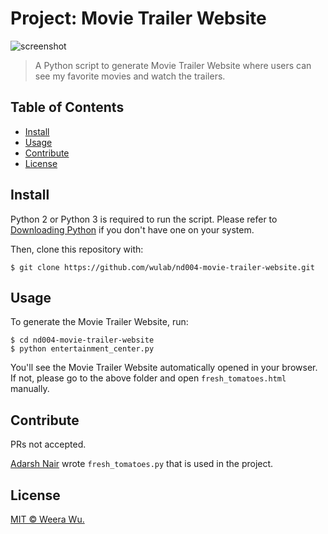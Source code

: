 # Project: Movie Trailer Website

![screenshot](https://cloud.githubusercontent.com/assets/592709/21740921/e731f8b8-d4fa-11e6-94df-be77da518b63.png)

> A Python script to generate Movie Trailer Website where users can see
> my favorite movies and watch the trailers.

## Table of Contents

- [Install](#install)
- [Usage](#usage)
- [Contribute](#contribute)
- [License](#license)

## Install

Python 2 or Python 3 is required to run the script. Please refer to
[Downloading Python](https://wiki.python.org/moin/BeginnersGuide/Download)
if you don't have one on your system.

Then, clone this repository with:

    $ git clone https://github.com/wulab/nd004-movie-trailer-website.git

## Usage

To generate the Movie Trailer Website, run:

    $ cd nd004-movie-trailer-website
    $ python entertainment_center.py

You'll see the Movie Trailer Website automatically opened in your browser.
If not, please go to the above folder and open `fresh_tomatoes.html` manually.

## Contribute

PRs not accepted.

[Adarsh Nair](https://github.com/adarsh0806) wrote `fresh_tomatoes.py` that is
used in the project.

## License

[MIT © Weera Wu.](LICENSE)
